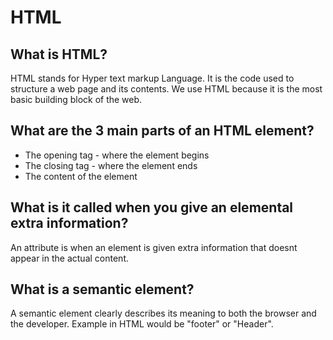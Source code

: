 # HTML

## What is HTML?

HTML stands for Hyper text markup Language. It is the code used to structure a web page and its contents. We use HTML because it is the most basic building block of the web.

## What are the 3 main parts of an HTML element?

+ The opening tag - where the element begins
+ The closing tag - where the element ends
+ The content of the element

## What is it called when you give an elemental extra information?

An attribute is when an element is given extra information that doesnt appear in the actual content.

## What is a semantic element?

A semantic element clearly describes its meaning to both the browser and the developer. Example in HTML would be "footer" or "Header".
